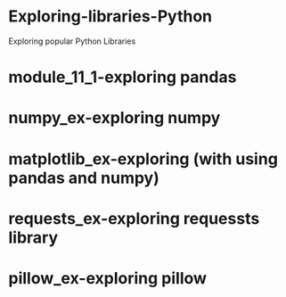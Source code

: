 # Exploring-libraries-Python
Exploring popular Python Libraries
# module_11_1-exploring pandas 
# numpy_ex-exploring numpy
# matplotlib_ex-exploring (with using pandas and numpy)
# requests_ex-exploring requessts library
# pillow_ex-exploring pillow
